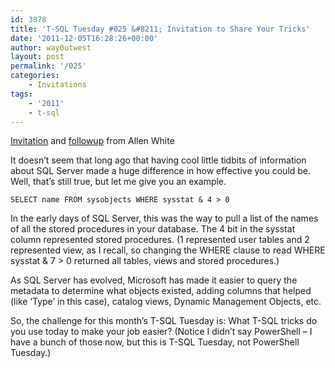 ```yaml
---
id: 3878
title: 'T-SQL Tuesday #025 &#8211; Invitation to Share Your Tricks'
date: '2011-12-05T16:28:26+00:00'
author: way0utwest
layout: post
permalink: '/025'
categories:
    - Invitations
tags:
    - '2011'
    - t-sql
---
```


[Invitation](http://sqlblog.com/blogs/allen_white/archive/2011/12/05/t-sql-tuesday-025-invitation-to-share-your-tricks.aspx) and [followup](http://sqlblog.com/blogs/allen_white/archive/2011/12/17/t-sql-tuesday-25-followup-just-in-time-for-the-holidays.aspx) from Allen White

It doesn’t seem that long ago that having cool little tidbits of information about SQL Server made a huge difference in how effective you could be. Well, that’s still true, but let me give you an example.

```
SELECT name FROM sysobjects WHERE sysstat & 4 > 0
```

In the early days of SQL Server, this was the way to pull a list of the names of all the stored procedures in your database. The 4 bit in the sysstat column represented stored procedures. (1 represented user tables and 2 represented view, as I recall, so changing the WHERE clause to read WHERE sysstat &amp; 7 &gt; 0 returned all tables, views and stored procedures.)

As SQL Server has evolved, Microsoft has made it easier to query the metadata to determine what objects existed, adding columns that helped (like ‘Type’ in this case), catalog views, Dynamic Management Objects, etc.

So, the challenge for this month’s T-SQL Tuesday is: What T-SQL tricks do you use today to make your job easier? (Notice I didn’t say PowerShell – I have a bunch of those now, but this is T-SQL Tuesday, not PowerShell Tuesday.)